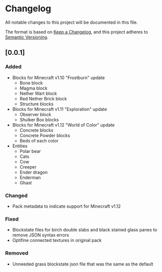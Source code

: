 # Changelog

All notable changes to this project will be documented in this file.

The format is based on [Keep a Changelog](https://keepachangelog.com/en/1.0.0/),
and this project adheres to [Semantic Versioning](https://semver.org/spec/v2.0.0.html).

## [0.0.1]

### Added

- Blocks for Minecraft v1.10 "Frostburn" update
  - Bone block
  - Magma block
  - Nether Wart block
  - Red Nether Brick block
  - Structure blocks
- Blocks for Minecraft v1.11 "Exploration" update
  - Observer block
  - Shulker Box blocks
- Blocks for Minecraft v1.12 "World of Color" update
  - Concrete blocks
  - Concrete Powder blocks
  - Beds of each color
- Entities
  - Polar bear
  - Cats
  - Cow
  - Creeper
  - Ender dragon
  - Enderman
  - Ghast

### Changed

- Pack metadata to indicate support for Minecraft v1.12

### Fixed

- Blockstate files for birch double slabs and black stained glass panes to remove JSON syntax errors
- Optifine connected textures in original pack

### Removed

- Unneeded grass blockstate json file that was the same as the default
